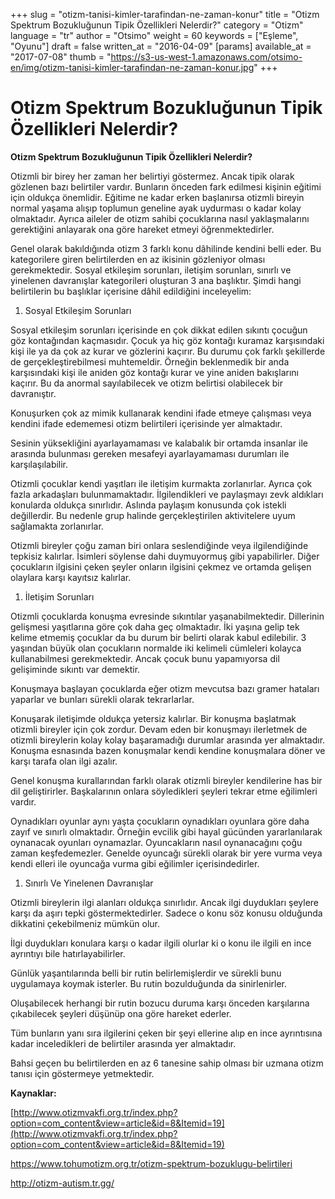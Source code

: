 +++
slug = "otizm-tanisi-kimler-tarafindan-ne-zaman-konur"
title = "Otizm Spektrum Bozukluğunun Tipik Özellikleri Nelerdir?"
category = "Otizm"
language = "tr"
author = "Otsimo"
weight = 60
keywords = ["Eşleme", "Oyunu"]
draft = false
written_at = "2016-04-09"
[params]
available_at = "2017-07-08"
thumb = "https://s3-us-west-1.amazonaws.com/otsimo-en/img/otizm-tanisi-kimler-tarafindan-ne-zaman-konur.jpg"
+++


# Otizm Spektrum Bozukluğunun Tipik Özellikleri Nelerdir?

**Otizm Spektrum Bozukluğunun Tipik Özellikleri Nelerdir?**

Otizmli bir birey her zaman her belirtiyi göstermez. Ancak tipik olarak gözlenen bazı belirtiler vardır. Bunların önceden fark edilmesi kişinin eğitimi için oldukça önemlidir. Eğitime ne kadar erken başlanırsa otizmli bireyin normal yaşama alışıp toplumun geneline ayak uydurması o kadar kolay olmaktadır. Ayrıca aileler de otizm sahibi çocuklarına nasıl yaklaşmalarını gerektiğini anlayarak ona göre hareket etmeyi öğrenmektedirler.

Genel olarak bakıldığında otizm 3 farklı konu dâhilinde kendini belli eder. Bu kategorilere giren belirtilerden en az ikisinin gözleniyor olması gerekmektedir. Sosyal etkileşim sorunları, iletişim sorunları, sınırlı ve yinelenen davranışlar kategorileri oluşturan 3 ana başlıktır. Şimdi hangi belirtilerin bu başlıklar içerisine dâhil edildiğini inceleyelim:

  1. Sosyal Etkileşim Sorunları

Sosyal etkileşim sorunları içerisinde en çok dikkat edilen sıkıntı çocuğun göz kontağından kaçmasıdır. Çocuk ya hiç göz kontağı kuramaz karşısındaki kişi ile ya da çok az kurar ve gözlerini kaçırır. Bu durumu çok farklı şekillerde de gerçekleştirebilmesi muhtemeldir. Örneğin beklenmedik bir anda karşısındaki kişi ile aniden göz kontağı kurar ve yine aniden bakışlarını kaçırır. Bu da anormal sayılabilecek ve otizm belirtisi olabilecek bir davranıştır.

Konuşurken çok az mimik kullanarak kendini ifade etmeye çalışması veya kendini ifade edememesi otizm belirtileri içerisinde yer almaktadır.

Sesinin yüksekliğini ayarlayamaması ve kalabalık bir ortamda insanlar ile arasında bulunması gereken mesafeyi ayarlayamaması durumları ile karşılaşılabilir.

Otizmli çocuklar kendi yaşıtları ile iletişim kurmakta zorlanırlar. Ayrıca çok fazla arkadaşları bulunmamaktadır. İlgilendikleri ve paylaşmayı zevk aldıkları konularda oldukça sınırlıdır. Aslında paylaşım konusunda çok istekli değillerdir. Bu nedenle grup halinde gerçekleştirilen aktivitelere uyum sağlamakta zorlanırlar.

Otizmli bireyler çoğu zaman biri onlara seslendiğinde veya ilgilendiğinde tepkisiz kalırlar. İsimleri söylense dahi duymuyormuş gibi yapabilirler. Diğer çocukların ilgisini çeken şeyler onların ilgisini çekmez ve ortamda gelişen olaylara karşı kayıtsız kalırlar.

  1. İletişim Sorunları

Otizmli çocuklarda konuşma evresinde sıkıntılar yaşanabilmektedir. Dillerinin gelişmesi yaşıtlarına göre çok daha geç olmaktadır. İki yaşına gelip tek kelime etmemiş çocuklar da bu durum bir belirti olarak kabul edilebilir. 3 yaşından büyük olan çocukların normalde iki kelimeli cümleleri kolayca kullanabilmesi gerekmektedir. Ancak çocuk bunu yapamıyorsa dil gelişiminde sıkıntı var demektir.

Konuşmaya başlayan çocuklarda eğer otizm mevcutsa bazı gramer hataları yaparlar ve bunları sürekli olarak tekrarlarlar.

Konuşarak iletişimde oldukça yetersiz kalırlar. Bir konuşma başlatmak otizmli bireyler için çok zordur. Devam eden bir konuşmayı ilerletmek de otizmli bireylerin kolay kolay başaramadığı durumlar arasında yer almaktadır. Konuşma esnasında bazen konuşmalar kendi kendine konuşmalara döner ve karşı tarafa olan ilgi azalır.

Genel konuşma kurallarından farklı olarak otizmli bireyler kendilerine has bir dil geliştirirler. Başkalarının onlara söyledikleri şeyleri tekrar etme eğilimleri vardır.

Oynadıkları oyunlar aynı yaşta çocukların oynadıkları oyunlara göre daha zayıf ve sınırlı olmaktadır. Örneğin evcilik gibi hayal gücünden yararlanılarak oynanacak oyunları oynamazlar. Oyuncakların nasıl oynanacağını çoğu zaman keşfedemezler. Genelde oyuncağı sürekli olarak bir yere vurma veya kendi elleri ile oyuncağa vurma gibi eğilimler içerisindedirler.

  1. Sınırlı Ve Yinelenen Davranışlar

Otizmli bireylerin ilgi alanları oldukça sınırlıdır. Ancak ilgi duydukları şeylere karşı da aşırı tepki göstermektedirler. Sadece o konu söz konusu olduğunda dikkatini çekebilmeniz mümkün olur.

İlgi duydukları konulara karşı o kadar ilgili olurlar ki o konu ile ilgili en ince ayrıntıyı bile hatırlayabilirler.

Günlük yaşantılarında belli bir rutin belirlemişlerdir ve sürekli bunu uygulamaya koymak isterler. Bu rutin bozulduğunda da sinirlenirler.

Oluşabilecek herhangi bir rutin bozucu duruma karşı önceden karşılarına çıkabilecek şeyleri düşünüp ona göre hareket ederler.

Tüm bunların yanı sıra ilgilerini çeken bir şeyi ellerine alıp en ince ayrıntısına kadar inceledikleri de belirtiler arasında yer almaktadır.

Bahsi geçen bu belirtilerden en az 6 tanesine sahip olması bir uzmana otizm tanısı için göstermeye yetmektedir.

**Kaynaklar:**

[http://www.otizmvakfi.org.tr/index.php?option=com_content&view=article&id=8&Itemid=19](http://www.otizmvakfi.org.tr/index.php?option=com_content&view=article&id=8&Itemid=19)

<https://www.tohumotizm.org.tr/otizm-spektrum-bozuklugu-belirtileri>

<http://otizm-autism.tr.gg/>
